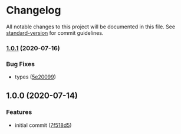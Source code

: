 # Changelog

All notable changes to this project will be documented in this file. See [standard-version](https://github.com/conventional-changelog/standard-version) for commit guidelines.

### [1.0.1](https://github.com/therealparmesh/snoop/compare/v1.0.0...v1.0.1) (2020-07-16)

### Bug Fixes

- types ([5e20099](https://github.com/therealparmesh/snoop/commit/5e20099d63776acef097c846d91a7ae8402940d3))

## 1.0.0 (2020-07-14)

### Features

- initial commit ([7f518d5](https://github.com/therealparmesh/snoop/commit/7f518d50dedac45c163cfbd6e200344c7978f293))

